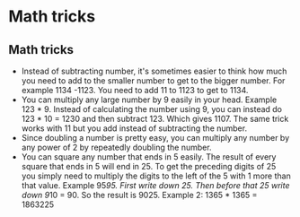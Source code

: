 # Math tricks

## Math tricks

- Instead of subtracting number, it's sometimes easier to think how much you need to add to the smaller number to get to the bigger number. For example 1134 -1123. You need to add 11 to 1123 to get to 1134.
- You can multiply any large number by 9 easily in your head. Example 123 * 9. Instead of calculating the number using 9, you can instead do 123 * 10 = 1230 and then subtract 123. Which gives 1107. The same trick works with 11 but you add instead of subtracting the number.
- Since doubling a number is pretty easy, you can multiply any number by any power of 2 by repeatedly doubling the number.
- You can square any number that ends in 5 easily. The result of every square that ends in 5 will end in 25. To get the preceding digits of 25 you simply need to multiply the digits to the left of the 5 with 1 more than that value. Example 95*95. First write down 25. Then before that 25 write down 9*10 = 90. So the result is 9025. Example 2: 1365 * 1365 = 1863225
